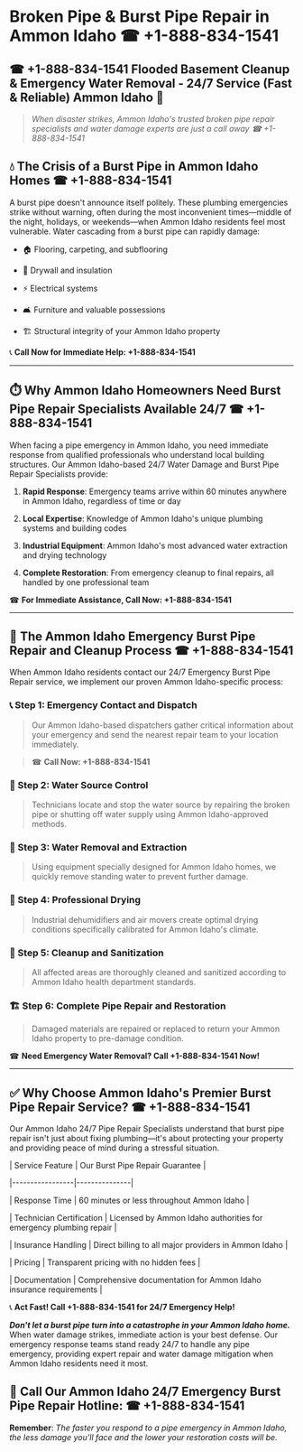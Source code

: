 # Broken Pipe & Burst Pipe Repair in Ammon Idaho ☎ +1-888-834-1541  
## ☎ +1-888-834-1541 Flooded Basement Cleanup & Emergency Water Removal - 24/7 Service (Fast & Reliable) Ammon Idaho 🚨  

> *When disaster strikes, Ammon Idaho's trusted broken pipe repair specialists and water damage experts are just a call away ☎ +1-888-834-1541*  

## 💧 The Crisis of a Burst Pipe in Ammon Idaho Homes ☎ +1-888-834-1541  

A burst pipe doesn't announce itself politely. These plumbing emergencies strike without warning, often during the most inconvenient times—middle of the night, holidays, or weekends—when Ammon Idaho residents feel most vulnerable. Water cascading from a burst pipe can rapidly damage:  

* 🏠 Flooring, carpeting, and subflooring  
* 🧱 Drywall and insulation  
* ⚡ Electrical systems  
* 🛋️ Furniture and valuable possessions  
* 🏗️ Structural integrity of your Ammon Idaho property  

📞 **Call Now for Immediate Help: +1-888-834-1541**  

---  

## ⏱️ Why Ammon Idaho Homeowners Need Burst Pipe Repair Specialists Available 24/7 ☎ +1-888-834-1541  

When facing a pipe emergency in Ammon Idaho, you need immediate response from qualified professionals who understand local building structures. Our Ammon Idaho-based 24/7 Water Damage and Burst Pipe Repair Specialists provide:  

1. **Rapid Response**: Emergency teams arrive within 60 minutes anywhere in Ammon Idaho, regardless of time or day  
2. **Local Expertise**: Knowledge of Ammon Idaho's unique plumbing systems and building codes  
3. **Industrial Equipment**: Ammon Idaho's most advanced water extraction and drying technology  
4. **Complete Restoration**: From emergency cleanup to final repairs, all handled by one professional team  

☎ **For Immediate Assistance, Call Now: +1-888-834-1541**  

---  

## 🔧 The Ammon Idaho Emergency Burst Pipe Repair and Cleanup Process ☎ +1-888-834-1541  

When Ammon Idaho residents contact our 24/7 Emergency Burst Pipe Repair service, we implement our proven Ammon Idaho-specific process:  

### 📞 Step 1: Emergency Contact and Dispatch  
> Our Ammon Idaho-based dispatchers gather critical information about your emergency and send the nearest repair team to your location immediately.  
> ☎ **Call Now: +1-888-834-1541**  

### 🚿 Step 2: Water Source Control  
> Technicians locate and stop the water source by repairing the broken pipe or shutting off water supply using Ammon Idaho-approved methods.  

### 🌊 Step 3: Water Removal and Extraction  
> Using equipment specially designed for Ammon Idaho homes, we quickly remove standing water to prevent further damage.  

### 💨 Step 4: Professional Drying  
> Industrial dehumidifiers and air movers create optimal drying conditions specifically calibrated for Ammon Idaho's climate.  

### 🧼 Step 5: Cleanup and Sanitization  
> All affected areas are thoroughly cleaned and sanitized according to Ammon Idaho health department standards.  

### 🏗️ Step 6: Complete Pipe Repair and Restoration  
> Damaged materials are repaired or replaced to return your Ammon Idaho property to pre-damage condition.  

☎ **Need Emergency Water Removal? Call +1-888-834-1541 Now!**  

---  

## ✅ Why Choose Ammon Idaho's Premier Burst Pipe Repair Service? ☎ +1-888-834-1541  

Our Ammon Idaho 24/7 Pipe Repair Specialists understand that burst pipe repair isn't just about fixing plumbing—it's about protecting your property and providing peace of mind during a stressful situation.  

| Service Feature | Our Burst Pipe Repair Guarantee |  
|-----------------|---------------|  
| Response Time | 60 minutes or less throughout Ammon Idaho |  
| Technician Certification | Licensed by Ammon Idaho authorities for emergency plumbing repair |  
| Insurance Handling | Direct billing to all major providers in Ammon Idaho |  
| Pricing | Transparent pricing with no hidden fees |  
| Documentation | Comprehensive documentation for Ammon Idaho insurance requirements |  

📞 **Act Fast! Call +1-888-834-1541 for 24/7 Emergency Help!**  

***Don't let a burst pipe turn into a catastrophe in your Ammon Idaho home.*** When water damage strikes, immediate action is your best defense. Our emergency response teams stand ready 24/7 to handle any pipe emergency, providing expert repair and water damage mitigation when Ammon Idaho residents need it most.  

## 📱 Call Our Ammon Idaho 24/7 Emergency Burst Pipe Repair Hotline: ☎ +1-888-834-1541  

**Remember**: *The faster you respond to a pipe emergency in Ammon Idaho, the less damage you'll face and the lower your restoration costs will be.*
